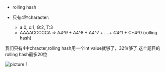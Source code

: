 
- rolling hash

- 只有4种character:
  - a:0, c:1, G:2, T:3
  - AAAACCCCCA => A*4^9 + A*4^8 + A*4^7 + ....+ C*4^1 + C*4^0    (rolling hash)

我们只有4中chracter,rolling hash用一个int value就够了，32位够了
这个题目的rolling hash最多20位


![picture 1](https://i.loli.net/2021/11/04/6PSHkGaZ1uiXdOR.png)  
